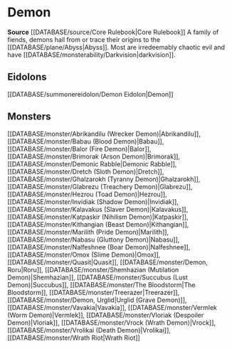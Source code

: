 ﻿---
id: '42'
name: Demon
rarity: Common
rus_type_level: null
source: '[[DATABASE/source/Core Rulebook|Core Rulebook]]'
trait:
- Demon
type: Trait

---
# Demon

**Source** [[DATABASE/source/Core Rulebook|Core Rulebook]] 
A family of fiends, demons hail from or trace their origins to the [[DATABASE/plane/Abyss|Abyss]]. Most are irredeemably chaotic evil and have [[DATABASE/monsterability/Darkvision|darkvision]].

## Eidolons

[[DATABASE/summonereidolon/Demon Eidolon|Demon]]

## Monsters

[[DATABASE/monster/Abrikandilu (Wrecker Demon)|Abrikandilu]], [[DATABASE/monster/Babau (Blood Demon)|Babau]], [[DATABASE/monster/Balor (Fire Demon)|Balor]], [[DATABASE/monster/Brimorak (Arson Demon)|Brimorak]], [[DATABASE/monster/Demonic Rabble|Demonic Rabble]], [[DATABASE/monster/Dretch (Sloth Demon)|Dretch]], [[DATABASE/monster/Ghalzarokh (Tyranny Demon)|Ghalzarokh]], [[DATABASE/monster/Glabrezu (Treachery Demon)|Glabrezu]], [[DATABASE/monster/Hezrou (Toad Demon)|Hezrou]], [[DATABASE/monster/Invidiak (Shadow Demon)|Invidiak]], [[DATABASE/monster/Kalavakus (Slaver Demon)|Kalavakus]], [[DATABASE/monster/Katpaskir (Nihilism Demon)|Katpaskir]], [[DATABASE/monster/Kithangian (Beast Demon)|Kithangian]], [[DATABASE/monster/Marilith (Pride Demon)|Marilith]], [[DATABASE/monster/Nabasu (Gluttony Demon)|Nabasu]], [[DATABASE/monster/Nalfeshnee (Boar Demon)|Nalfeshnee]], [[DATABASE/monster/Omox (Slime Demon)|Omox]], [[DATABASE/monster/Quasit|Quasit]], [[DATABASE/monster/Demon, Roru|Roru]], [[DATABASE/monster/Shemhazian (Mutilation Demon)|Shemhazian]], [[DATABASE/monster/Succubus (Lust Demon)|Succubus]], [[DATABASE/monster/The Bloodstorm|The Bloodstorm]], [[DATABASE/monster/Treerazer|Treerazer]], [[DATABASE/monster/Demon, Urglid|Urglid (Grave Demon)]], [[DATABASE/monster/Vavakia|Vavakia]], [[DATABASE/monster/Vermlek (Worm Demon)|Vermlek]], [[DATABASE/monster/Vloriak (Despoiler Demon)|Vloriak]], [[DATABASE/monster/Vrock (Wrath Demon)|Vrock]], [[DATABASE/monster/Vrolikai (Death Demon)|Vrolikai]], [[DATABASE/monster/Wrath Riot|Wrath Riot]]